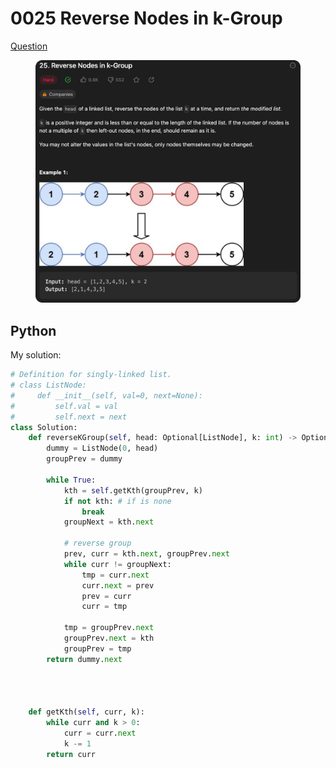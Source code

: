 # 0025 Reverse Nodes in k-Group

[Question](https://leetcode.com/problems/reverse-nodes-in-k-group/description/?envType=study-plan\&id=data-structure-ii)

<figure><img src="../.gitbook/assets/image (1) (1) (1) (2).png" alt=""><figcaption></figcaption></figure>







## Python

My solution:

```python
# Definition for singly-linked list.
# class ListNode:
#     def __init__(self, val=0, next=None):
#         self.val = val
#         self.next = next
class Solution:
    def reverseKGroup(self, head: Optional[ListNode], k: int) -> Optional[ListNode]:
        dummy = ListNode(0, head)
        groupPrev = dummy

        while True:
            kth = self.getKth(groupPrev, k)
            if not kth: # if is none
                break
            groupNext = kth.next

            # reverse group
            prev, curr = kth.next, groupPrev.next
            while curr != groupNext:
                tmp = curr.next
                curr.next = prev
                prev = curr
                curr = tmp
            
            tmp = groupPrev.next
            groupPrev.next = kth
            groupPrev = tmp
        return dummy.next


    

    def getKth(self, curr, k):
        while curr and k > 0:
            curr = curr.next
            k -= 1
        return curr
```
